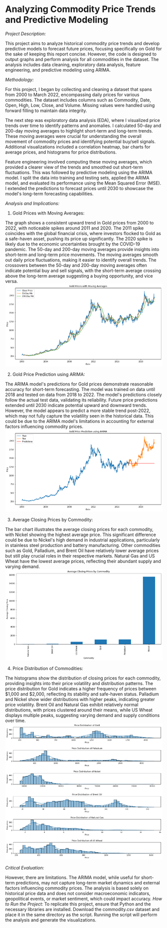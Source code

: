 # Analyzing Commodity Price Trends and Predictive Modeling

*Project Description:*

This project aims to analyze historical commodity price trends and develop predictive models to forecast future prices, focusing specifically on Gold for the sake of keeping this report concise. However, the code is designed to output graphs and perform analysis for all commodities in the dataset. The analysis includes data cleaning, exploratory data analysis, feature engineering, and predictive modeling using ARIMA.

*Methodology:*

For this project, I began by collecting and cleaning a dataset that spans from 2000 to March 2022, encompassing daily prices for various commodities. The dataset includes columns such as Commodity, Date, Open, High, Low, Close, and Volume. Missing values were handled using forward filling to maintain data integrity.

The next step was exploratory data analysis (EDA), where I visualized price trends over time to identify patterns and anomalies. I calculated 50-day and 200-day moving averages to highlight short-term and long-term trends. These moving averages were crucial for understanding the overall movement of commodity prices and identifying potential buy/sell signals. Additional visualizations included a correlation heatmap, bar charts for average prices, and histograms for price distributions.

Feature engineering involved computing these moving averages, which provided a clearer view of the trends and smoothed out short-term fluctuations. This was followed by predictive modeling using the ARIMA model. I split the data into training and testing sets, applied the ARIMA model, and evaluated its performance using the Mean Squared Error (MSE). I extended the predictions to forecast prices until 2030 to showcase the model's long-term forecasting capabilities.

*Analysis and Implications:*

1. Gold Prices with Moving Averages:

The graph shows a consistent upward trend in Gold prices from 2000 to 2022, with noticeable spikes around 2011 and 2020. The 2011 spike coincides with the global financial crisis, where investors flocked to Gold as a safe-haven asset, pushing its price up significantly. The 2020 spike is likely due to the economic uncertainties brought by the COVID-19 pandemic.
The 50-day and 200-day moving averages provide insights into short-term and long-term price movements. The moving averages smooth out daily price fluctuations, making it easier to identify overall trends. The crossovers between the 50-day and 200-day moving averages often indicate potential buy and sell signals, with the short-term average crossing above the long-term average suggesting a buying opportunity, and vice versa.
![github](https://github.com/pavelkimldn/commodities_analysis/blob/main/image2.png)

2. Gold Price Prediction using ARIMA:

The ARIMA model's predictions for Gold prices demonstrate reasonable accuracy for short-term forecasting. The model was trained on data until 2018 and tested on data from 2018 to 2022. The model's predictions closely follow the actual test data, validating its reliability.
Future price predictions extended until 2030 indicate potential upward and downward trends. However, the model appears to predict a more stable trend post-2022, which may not fully capture the volatility seen in the historical data. This could be due to the ARIMA model's limitations in accounting for external factors influencing commodity prices.
![github](https://github.com/pavelkimldn/commodities_analysis/blob/main/image1.png)

3. Average Closing Prices by Commodity:

The bar chart illustrates the average closing prices for each commodity, with Nickel showing the highest average price. This significant difference could be due to Nickel's high demand in industrial applications, particularly in stainless steel production and battery manufacturing.
Other commodities such as Gold, Palladium, and Brent Oil have relatively lower average prices but still play crucial roles in their respective markets. Natural Gas and US Wheat have the lowest average prices, reflecting their abundant supply and varying demand.
![github](https://github.com/pavelkimldn/commodities_analysis/blob/main/image4.png)

4. Price Distribution of Commodities:

The histograms show the distribution of closing prices for each commodity, providing insights into their price volatility and distribution patterns. The price distribution for Gold indicates a higher frequency of prices between $1,000 and $2,000, reflecting its stability and safe-haven status.
Palladium and Nickel show wider distributions with higher peaks, indicating greater price volatility. Brent Oil and Natural Gas exhibit relatively normal distributions, with prices clustered around their means, while US Wheat displays multiple peaks, suggesting varying demand and supply conditions over time.
![github](https://github.com/pavelkimldn/commodities_analysis/blob/main/image3.png)

*Critical Evaluation:*

However, there are limitations. The ARIMA model, while useful for short-term predictions, may not capture long-term market dynamics and external factors influencing commodity prices. The analysis is based solely on historical price data and does not consider macroeconomic indicators, geopolitical events, or market sentiment, which could impact accuracy.
*How to Run the Project:*
To replicate this project, ensure that Python and the necessary libraries are installed. Download the commodity.csv dataset and place it in the same directory as the script. Running the script will perform the analysis and generate the visualizations.

